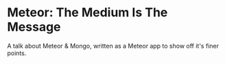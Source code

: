 Meteor: The Medium Is The Message
=================================

A talk about Meteor & Mongo, written as a Meteor app to show off it's finer points.
